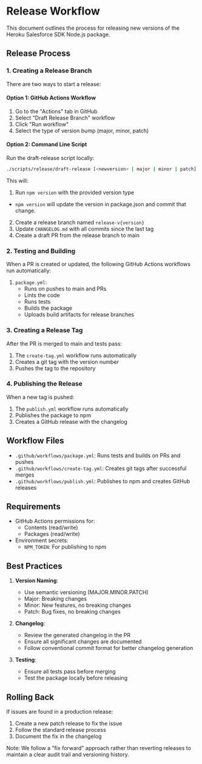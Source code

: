 # Release Workflow

This document outlines the process for releasing new versions of the Heroku Salesforce SDK Node.js package.

## Release Process

### 1. Creating a Release Branch

There are two ways to start a release:

#### Option 1: GitHub Actions Workflow
1. Go to the "Actions" tab in GitHub
2. Select "Draft Release Branch" workflow
3. Click "Run workflow"
4. Select the type of version bump (major, minor, patch)

#### Option 2: Command Line Script
Run the draft-release script locally:
```bash
./scripts/release/draft-release [<newversion> | major | minor | patch]
```

This will:
1. Run `npm version` with the provided version type
* `npm version` will update the version in package.json and commit that change. 
2. Create a release branch named `release-v{version}`
3. Update `CHANGELOG.md` with all commits since the last tag
4. Create a draft PR from the release branch to main

### 2. Testing and Building

When a PR is created or updated, the following GitHub Actions workflows run automatically:

1. `package.yml`:
   - Runs on pushes to main and PRs
   - Lints the code
   - Runs tests
   - Builds the package
   - Uploads build artifacts for release branches

### 3. Creating a Release Tag

After the PR is merged to main and tests pass:
1. The `create-tag.yml` workflow runs automatically
2. Creates a git tag with the version number
3. Pushes the tag to the repository

### 4. Publishing the Release

When a new tag is pushed:
1. The `publish.yml` workflow runs automatically
2. Publishes the package to npm
3. Creates a GitHub release with the changelog

## Workflow Files

- `.github/workflows/package.yml`: Runs tests and builds on PRs and pushes
- `.github/workflows/create-tag.yml`: Creates git tags after successful merges
- `.github/workflows/publish.yml`: Publishes to npm and creates GitHub releases

## Requirements

- GitHub Actions permissions for:
  - Contents (read/write)
  - Packages (read/write)
- Environment secrets:
  - `NPM_TOKEN`: For publishing to npm

## Best Practices

1. **Version Naming**:
   - Use semantic versioning (MAJOR.MINOR.PATCH)
   - Major: Breaking changes
   - Minor: New features, no breaking changes
   - Patch: Bug fixes, no breaking changes

2. **Changelog**:
   - Review the generated changelog in the PR
   - Ensure all significant changes are documented
   - Follow conventional commit format for better changelog generation

3. **Testing**:
   - Ensure all tests pass before merging
   - Test the package locally before releasing

## Rolling Back

If issues are found in a production release:
1. Create a new patch release to fix the issue
2. Follow the standard release process
3. Document the fix in the changelog

Note: We follow a "fix forward" approach rather than reverting releases to maintain a clear audit trail and versioning history. 
